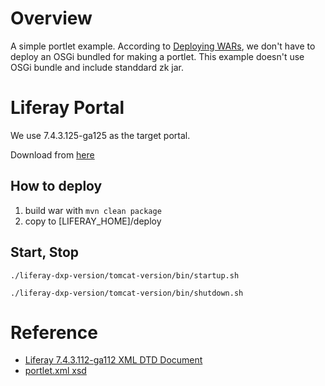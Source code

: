 # Overview
A simple portlet example. 
According to [Deploying WARs](https://learn.liferay.com/w/dxp/liferay-development/reference/deploying-wars-wab-generator?p_l_back_url=%2Fsearch%3Fq%3Dliferay-plugin-package.properties&p_l_back_url_title=Search&highlight=liferay-plugin-package.properties), we don't have to deploy an OSGi bundled for making a portlet. This example doesn't use OSGi bundle and include standdard zk jar.

# Liferay Portal
We use 7.4.3.125-ga125 as the target portal.

Download from [here](https://www.liferay.com/downloads-community)

## How to deploy
1. build war with `mvn clean package`
2. copy to [LIFERAY_HOME]/deploy

## Start, Stop

`./liferay-dxp-version/tomcat-version/bin/startup.sh`

`./liferay-dxp-version/tomcat-version/bin/shutdown.sh`

# Reference
* [Liferay 7.4.3.112-ga112 XML DTD Document](https://resources.learn.liferay.com/reference/latest/en/dxp/definitions/index.html)
* [portlet.xml xsd](https://docs.liferay.com/portlet-api/3.0/portlet-app_3_0.xsd)
